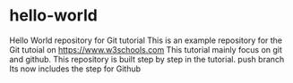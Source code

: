 # hello-world
Hello World repository for Git tutorial
This is an example repository for the Git tutoial on https://www.w3schools.com
This tutorial mainly focus on git and github.
This repository is built step by step in the tutorial.
push branch
Its now includes the step for Github
